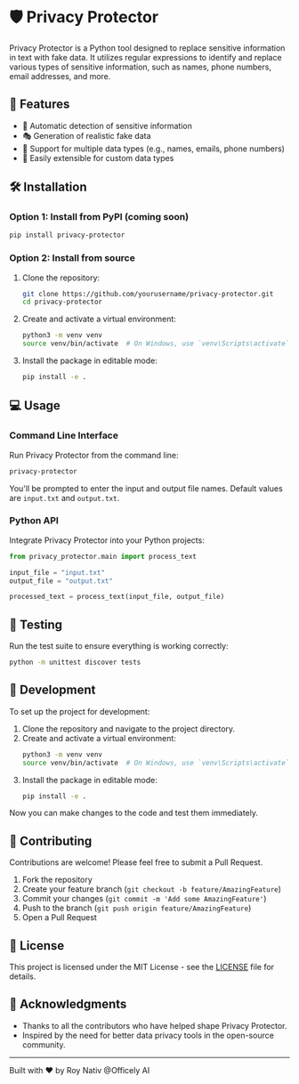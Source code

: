 # 🛡️ Privacy Protector

Privacy Protector is a Python tool designed to replace sensitive information in text with fake data. It utilizes regular expressions to identify and replace various types of sensitive information, such as names, phone numbers, email addresses, and more.

## 🚀 Features

- 🔎 Automatic detection of sensitive information
- 🎭 Generation of realistic fake data
- 📄 Support for multiple data types (e.g., names, emails, phone numbers)
- 🔧 Easily extensible for custom data types

## 🛠️ Installation

### Option 1: Install from PyPI (coming soon)

```bash
pip install privacy-protector
```

### Option 2: Install from source

1. Clone the repository:
   ```bash
   git clone https://github.com/yourusername/privacy-protector.git
   cd privacy-protector
   ```

2. Create and activate a virtual environment:
   ```bash
   python3 -m venv venv
   source venv/bin/activate  # On Windows, use `venv\Scripts\activate`
   ```

3. Install the package in editable mode:
   ```bash
   pip install -e .
   ```

## 💻 Usage

### Command Line Interface

Run Privacy Protector from the command line:

```bash
privacy-protector
```

You'll be prompted to enter the input and output file names. Default values are `input.txt` and `output.txt`.

### Python API

Integrate Privacy Protector into your Python projects:

```python
from privacy_protector.main import process_text

input_file = "input.txt"
output_file = "output.txt"

processed_text = process_text(input_file, output_file)
```

## 🧪 Testing

Run the test suite to ensure everything is working correctly:

```bash
python -m unittest discover tests
```

## 🔧 Development

To set up the project for development:

1. Clone the repository and navigate to the project directory.
2. Create and activate a virtual environment:
   ```bash
   python3 -m venv venv
   source venv/bin/activate  # On Windows, use `venv\Scripts\activate`
   ```
3. Install the package in editable mode:
   ```bash
   pip install -e .
   ```

Now you can make changes to the code and test them immediately.

## 🤝 Contributing

Contributions are welcome! Please feel free to submit a Pull Request.

1. Fork the repository
2. Create your feature branch (`git checkout -b feature/AmazingFeature`)
3. Commit your changes (`git commit -m 'Add some AmazingFeature'`)
4. Push to the branch (`git push origin feature/AmazingFeature`)
5. Open a Pull Request

## 📄 License

This project is licensed under the MIT License - see the [LICENSE](LICENSE) file for details.

## 🙏 Acknowledgments

- Thanks to all the contributors who have helped shape Privacy Protector.
- Inspired by the need for better data privacy tools in the open-source community.

---

Built with ❤️ by Roy Nativ @Officely AI